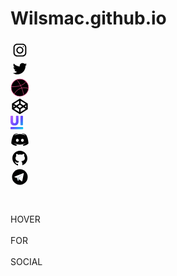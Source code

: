 # Wilsmac.github.io
<div class="main">
  <div class="card">
    <svg class="instagram" xmlns="http://www.w3.org/2000/svg" xmlns:xlink="http://www.w3.org/1999/xlink" viewBox="0,0,256,256" width="30px" height="30px" fill-rule="nonzero"><g fill-rule="nonzero" stroke="none" stroke-width="1" stroke-linecap="butt" stroke-linejoin="miter" stroke-miterlimit="10" stroke-dasharray="" stroke-dashoffset="0" font-family="none" font-weight="none" font-size="none" text-anchor="none" style="mix-blend-mode: normal"><g transform="scale(8,8)"><path d="M11.46875,5c-3.55078,0 -6.46875,2.91406 -6.46875,6.46875v9.0625c0,3.55078 2.91406,6.46875 6.46875,6.46875h9.0625c3.55078,0 6.46875,-2.91406 6.46875,-6.46875v-9.0625c0,-3.55078 -2.91406,-6.46875 -6.46875,-6.46875zM11.46875,7h9.0625c2.47266,0 4.46875,1.99609 4.46875,4.46875v9.0625c0,2.47266 -1.99609,4.46875 -4.46875,4.46875h-9.0625c-2.47266,0 -4.46875,-1.99609 -4.46875,-4.46875v-9.0625c0,-2.47266 1.99609,-4.46875 4.46875,-4.46875zM21.90625,9.1875c-0.50391,0 -0.90625,0.40234 -0.90625,0.90625c0,0.50391 0.40234,0.90625 0.90625,0.90625c0.50391,0 0.90625,-0.40234 0.90625,-0.90625c0,-0.50391 -0.40234,-0.90625 -0.90625,-0.90625zM16,10c-3.30078,0 -6,2.69922 -6,6c0,3.30078 2.69922,6 6,6c3.30078,0 6,-2.69922 6,-6c0,-3.30078 -2.69922,-6 -6,-6zM16,12c2.22266,0 4,1.77734 4,4c0,2.22266 -1.77734,4 -4,4c-2.22266,0 -4,-1.77734 -4,-4c0,-2.22266 1.77734,-4 4,-4z"></path></g></g></svg>
  </div>
  <div class="card">
    <svg class="twitter" xmlns="http://www.w3.org/2000/svg" viewBox="0 0 48 48" width="30px" height="30px"><path d="M42,12.429c-1.323,0.586-2.746,0.977-4.247,1.162c1.526-0.906,2.7-2.351,3.251-4.058c-1.428,0.837-3.01,1.452-4.693,1.776C34.967,9.884,33.05,9,30.926,9c-4.08,0-7.387,3.278-7.387,7.32c0,0.572,0.067,1.129,0.193,1.67c-6.138-0.308-11.582-3.226-15.224-7.654c-0.64,1.082-1,2.349-1,3.686c0,2.541,1.301,4.778,3.285,6.096c-1.211-0.037-2.351-0.374-3.349-0.914c0,0.022,0,0.055,0,0.086c0,3.551,2.547,6.508,5.923,7.181c-0.617,0.169-1.269,0.263-1.941,0.263c-0.477,0-0.942-0.054-1.392-0.135c0.94,2.902,3.667,5.023,6.898,5.086c-2.528,1.96-5.712,3.134-9.174,3.134c-0.598,0-1.183-0.034-1.761-0.104C9.268,36.786,13.152,38,17.321,38c13.585,0,21.017-11.156,21.017-20.834c0-0.317-0.01-0.633-0.025-0.945C39.763,15.197,41.013,13.905,42,12.429"></path></svg>
  </div>
  <div class="card">
    <svg class="dribble" xmlns="http://www.w3.org/2000/svg" viewBox="0 0 40 40" width="30px" height="30px"><path d="M20,38.5C9.799,38.5,1.5,30.201,1.5,20S9.799,1.5,20,1.5S38.5,9.799,38.5,20S30.201,38.5,20,38.5z"></path><path fill="#ea4c89" d="M20,2c9.925,0,18,8.075,18,18s-8.075,18-18,18S2,29.925,2,20S10.075,2,20,2 M20,1 C9.507,1,1,9.507,1,20s8.507,19,19,19s19-8.507,19-19S30.493,1,20,1L20,1z"></path><path fill="none" stroke="#ea4c89" stroke-miterlimit="10" d="M28.352 36.914c0 0-3.032-21.087-15.63-34.292M1.269 17.848c0 0 24.2 2.117 32.075-11.102M7.804 34.152c0 0 8.624-19.807 31.058-12.194"></path></svg>
  </div>
  <div class="card">
    <svg class="codepen" xmlns="http://www.w3.org/2000/svg" viewBox="0 0 50 50" width="30px" height="30px"><path d="M 25 4 L 4 17.34375 L 4 32.652344 L 25 46 L 46 32.65625 L 46 17.34375 Z M 25 29.183594 L 19.066406 25.070313 L 25 21.023438 L 30.933594 25.070313 Z M 27 17.605469 L 27 9.949219 L 40.429688 18.484375 L 34.410156 22.65625 Z M 23 17.605469 L 15.589844 22.65625 L 9.570313 18.484375 L 23 9.949219 Z M 12.09375 25.042969 L 8 27.832031 L 8 22.203125 Z M 15.570313 27.453125 L 23 32.605469 L 23 40.050781 L 9.589844 31.527344 Z M 27 32.605469 L 34.429688 27.453125 L 40.410156 31.527344 L 27 40.050781 Z M 37.90625 25.042969 L 42 22.203125 L 42 27.832031 Z"></path></svg>
  </div>
  <div class="card">
    <svg class="uiverse" width="23px" height="23px" viewBox="0 0 100 100" xmlns="http://www.w3.org/2000/svg">
    <path d="M38.0481 4.82927C38.0481 2.16214 40.018 0 42.4481 0H51.2391C53.6692 0 55.6391 2.16214 55.6391 4.82927V40.1401C55.6391 48.8912 53.2343 55.6657 48.4248 60.4636C43.6153 65.2277 36.7304 67.6098 27.7701 67.6098C18.8099 67.6098 11.925 65.2953 7.11548 60.6663C2.37183 56.0036 3.8147e-06 49.2967 3.8147e-06 40.5456V4.82927C3.8147e-06 2.16213 1.96995 0 4.4 0H13.2405C15.6705 0 17.6405 2.16214 17.6405 4.82927V39.1265C17.6405 43.7892 18.4805 47.2018 20.1605 49.3642C21.8735 51.5267 24.4759 52.6079 27.9678 52.6079C31.4596 52.6079 34.0127 51.5436 35.6268 49.4149C37.241 47.2863 38.0481 43.8399 38.0481 39.0758V4.82927Z" fill="url(#paint0_linear_501_142)"></path>
    <path d="M86.9 61.8682C86.9 64.5353 84.9301 66.6975 82.5 66.6975H73.6595C71.2295 66.6975 69.2595 64.5353 69.2595 61.8682V4.82927C69.2595 2.16214 71.2295 0 73.6595 0H82.5C84.9301 0 86.9 2.16214 86.9 4.82927V61.8682Z" fill="url(#paint1_linear_501_142)"></path>
    <path d="M2.86102e-06 83.2195C2.86102e-06 80.5524 1.96995 78.3902 4.4 78.3902H83.6C86.0301 78.3902 88 80.5524 88 83.2195V89.1707C88 91.8379 86.0301 94 83.6 94H4.4C1.96995 94 0 91.8379 0 89.1707L2.86102e-06 83.2195Z" fill="url(#paint2_linear_501_142)"></path>
    <defs>
    <linearGradient id="paint0_linear_501_142" x1="0" y1="0" x2="96.1684" y2="87.6201" gradientUnits="userSpaceOnUse">
    <stop stop-color="#BF66FF"></stop>
    <stop offset="0.510417" stop-color="#6248FF"></stop>
    <stop offset="1" stop-color="#00DDEB"></stop>
    </linearGradient>
    <linearGradient id="paint1_linear_501_142" x1="0" y1="0" x2="96.1684" y2="87.6201" gradientUnits="userSpaceOnUse">
    <stop stop-color="#BF66FF"></stop>
    <stop offset="0.510417" stop-color="#6248FF"></stop>
    <stop offset="1" stop-color="#00DDEB"></stop>
    </linearGradient>
    <linearGradient id="paint2_linear_501_142" x1="0" y1="0" x2="96.1684" y2="87.6201" gradientUnits="userSpaceOnUse">
    <stop stop-color="#BF66FF"></stop>
    <stop offset="0.510417" stop-color="#6248FF"></stop>
    <stop offset="1" stop-color="#00DDEB"></stop>
    </linearGradient>
    </defs>
    </svg>
  </div>
  <div class="card">
    <svg class="discord" height="30px" width="30px" viewBox="0 0 48 48" xmlns="http://www.w3.org/2000/svg"><path d="M40,12c0,0-4.585-3.588-10-4l-0.488,0.976C34.408,10.174,36.654,11.891,39,14c-4.045-2.065-8.039-4-15-4s-10.955,1.935-15,4c2.346-2.109,5.018-4.015,9.488-5.024L18,8c-5.681,0.537-10,4-10,4s-5.121,7.425-6,22c5.162,5.953,13,6,13,6l1.639-2.185C13.857,36.848,10.715,35.121,8,32c3.238,2.45,8.125,5,16,5s12.762-2.55,16-5c-2.715,3.121-5.857,4.848-8.639,5.815L33,40c0,0,7.838-0.047,13-6C45.121,19.425,40,12,40,12z M17.5,30c-1.933,0-3.5-1.791-3.5-4c0-2.209,1.567-4,3.5-4s3.5,1.791,3.5,4C21,28.209,19.433,30,17.5,30z M30.5,30c-1.933,0-3.5-1.791-3.5-4c0-2.209,1.567-4,3.5-4s3.5,1.791,3.5,4C34,28.209,32.433,30,30.5,30z"></path></svg>
  </div>
  <div class="card">
    <svg class="github" xmlns="http://www.w3.org/2000/svg" viewBox="0 0 30 30" width="30px" height="30px"><path d="M15,3C8.373,3,3,8.373,3,15c0,5.623,3.872,10.328,9.092,11.63C12.036,26.468,12,26.28,12,26.047v-2.051 c-0.487,0-1.303,0-1.508,0c-0.821,0-1.551-0.353-1.905-1.009c-0.393-0.729-0.461-1.844-1.435-2.526 c-0.289-0.227-0.069-0.486,0.264-0.451c0.615,0.174,1.125,0.596,1.605,1.222c0.478,0.627,0.703,0.769,1.596,0.769 c0.433,0,1.081-0.025,1.691-0.121c0.328-0.833,0.895-1.6,1.588-1.962c-3.996-0.411-5.903-2.399-5.903-5.098 c0-1.162,0.495-2.286,1.336-3.233C9.053,10.647,8.706,8.73,9.435,8c1.798,0,2.885,1.166,3.146,1.481C13.477,9.174,14.461,9,15.495,9 c1.036,0,2.024,0.174,2.922,0.483C18.675,9.17,19.763,8,21.565,8c0.732,0.731,0.381,2.656,0.102,3.594 c0.836,0.945,1.328,2.066,1.328,3.226c0,2.697-1.904,4.684-5.894,5.097C18.199,20.49,19,22.1,19,23.313v2.734 c0,0.104-0.023,0.179-0.035,0.268C23.641,24.676,27,20.236,27,15C27,8.373,21.627,3,15,3z"></path></svg>
  </div>
  <div class="card">
    <svg class="telegram" xmlns="http://www.w3.org/2000/svg" viewBox="0 0 48 48" width="30px" height="30px"><path d="M24 4A20 20 0 1 0 24 44A20 20 0 1 0 24 4Z"></path><path fill="#fff" d="M33.95,15l-3.746,19.126c0,0-0.161,0.874-1.245,0.874c-0.576,0-0.873-0.274-0.873-0.274l-8.114-6.733 l-3.97-2.001l-5.095-1.355c0,0-0.907-0.262-0.907-1.012c0-0.625,0.933-0.923,0.933-0.923l21.316-8.468 c-0.001-0.001,0.651-0.235,1.126-0.234C33.667,14,34,14.125,34,14.5C34,14.75,33.95,15,33.95,15z"></path><path fill="#b0bec5" d="M23,30.505l-3.426,3.374c0,0-0.149,0.115-0.348,0.12c-0.069,0.002-0.143-0.009-0.219-0.043 l0.964-5.965L23,30.505z"></path><path fill="#cfd8dc" d="M29.897,18.196c-0.169-0.22-0.481-0.26-0.701-0.093L16,26c0,0,2.106,5.892,2.427,6.912 c0.322,1.021,0.58,1.045,0.58,1.045l0.964-5.965l9.832-9.096C30.023,18.729,30.064,18.416,29.897,18.196z"></path></svg>
  </div>
  <div class="card">
    <svg class="reddit" xmlns="http://www.w3.org/2000/svg" xmlns:xlink="http://www.w3.org/1999/xlink" version="1.1" width="30" height="30" viewBox="0 0 256 256" xml:space="preserve">
    <defs>
    </defs>
    <g style="stroke: none; border-radius:50%; stroke-width: 0; stroke-dasharray: none; stroke-linecap: butt; stroke-linejoin: miter; stroke-miterlimit: 10; fill: none; fill-rule: nonzero; opacity: 1;" transform="translate(1.4065934065934016 1.4065934065934016) scale(2.81 2.81)">
      <circle cx="45" cy="45" r="45" style="stroke: none; stroke-width: 0; stroke-dasharray: none; stroke-linecap: butt; stroke-linejoin: miter; stroke-miterlimit: 10; fill-rule: nonzero; opacity: 1;" transform="matrix(1 0 0 1 0 0)"></circle>
      <path d="M 75.011 45 c -0.134 -3.624 -3.177 -6.454 -6.812 -6.331 c -1.611 0.056 -3.143 0.716 -4.306 1.823 c -5.123 -3.49 -11.141 -5.403 -17.327 -5.537 l 2.919 -14.038 l 9.631 2.025 c 0.268 2.472 2.483 4.262 4.955 3.993 c 2.472 -0.268 4.262 -2.483 3.993 -4.955 s -2.483 -4.262 -4.955 -3.993 c -1.421 0.145 -2.696 0.973 -3.4 2.204 L 48.68 17.987 c -0.749 -0.168 -1.499 0.302 -1.667 1.063 c 0 0.011 0 0.011 0 0.022 l -3.322 15.615 c -6.264 0.101 -12.36 2.025 -17.55 5.537 c -2.64 -2.483 -6.801 -2.36 -9.284 0.291 c -2.483 2.64 -2.36 6.801 0.291 9.284 c 0.515 0.481 1.107 0.895 1.767 1.186 c -0.045 0.66 -0.045 1.32 0 1.98 c 0 10.078 11.745 18.277 26.23 18.277 c 14.485 0 26.23 -8.188 26.23 -18.277 c 0.045 -0.66 0.045 -1.32 0 -1.98 C 73.635 49.855 75.056 47.528 75.011 45 z M 30.011 49.508 c 0 -2.483 2.025 -4.508 4.508 -4.508 c 2.483 0 4.508 2.025 4.508 4.508 s -2.025 4.508 -4.508 4.508 C 32.025 53.993 30.011 51.991 30.011 49.508 z M 56.152 62.058 v -0.179 c -3.199 2.405 -7.114 3.635 -11.119 3.468 c -4.005 0.168 -7.919 -1.063 -11.119 -3.468 c -0.425 -0.515 -0.347 -1.286 0.168 -1.711 c 0.447 -0.369 1.085 -0.369 1.544 0 c 2.707 1.98 6.007 2.987 9.362 2.83 c 3.356 0.179 6.667 -0.783 9.407 -2.74 c 0.492 -0.481 1.297 -0.47 1.779 0.022 C 56.655 60.772 56.644 61.577 56.152 62.058 z M 55.537 54.34 c -0.078 0 -0.145 0 -0.224 0 l 0.034 -0.168 c -2.483 0 -4.508 -2.025 -4.508 -4.508 s 2.025 -4.508 4.508 -4.508 s 4.508 2.025 4.508 4.508 C 59.955 52.148 58.02 54.239 55.537 54.34 z" style="stroke: none; stroke-width: 1; stroke-dasharray: none; stroke-linecap: butt; stroke-linejoin: miter; stroke-miterlimit: 10; fill-rule: nonzero; opacity: 1;" transform="matrix(1 0 0 1 0 0)" stroke-linecap="round"></path>
    </g>
    </svg>
  </div>
  <p class="text">HOVER<br><br>FOR<br><br>SOCIAL</p>
  <div class="main_back"></div>
</div>
